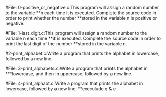 #File: 0-positive_or_negative.c:This program will assign a random number to the variable
**n each time it is executed. Complete the source code in order to print whether the number
**stored in the variable n is positive or negative.

#File: 1-last_digit.c:This program will assign a random number to the variable n each time
**it is executed. Complete the source code in order to print the last digit of the number
**stored in the variable n.

#2-print_alphabet.c:Write a program that prints the alphabet in lowercase, followed by a new line.

#File: 3-print_alphabets.c:Write a program that prints the alphabet in
***lowercase, and then in uppercase, followed by a new line.

#File: 4-print_alphabt.c:Write a program that prints the alphabet in lowercase, followed by a new line.
**execulude q & e